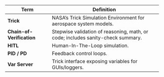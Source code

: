 | Term                | Definition                                                                                           |
|---------------------|------------------------------------------------------------------------------------------------------|
| **Trick**           | NASA’s Trick Simulation Environment for aerospace system models.                                     |
| **Chain-of-Verification** | Stepwise validation of reasoning, math, or code; includes sanity-check summary.                |
| **HITL**            | Human-In-The-Loop simulation.                                                                        |
| **PID / PD**        | Feedback control loops.                                                                              |
| **Var Server**      | Trick interface exposing variables for GUIs/loggers.                                                 |

